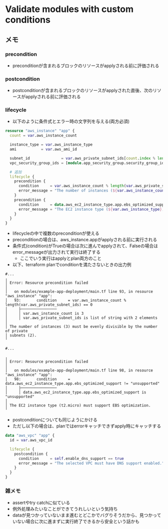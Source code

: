 # Validate modules with custom conditions


## メモ
### precondition
- preconditionが含まれるブロックのリソースがapplyされる前に評価される
### postcondition
- postconditionが含まれるブロックのリソースがapplyされた直後、次のリソースがapplyされる前に評価される
### lifecycle
- 以下のように条件式とエラー時の文字列を与える(両方必須)
```terraform
resource "aws_instance" "app" {
  count = var.aws_instance_count

  instance_type = var.aws_instance_type
  ami           = var.aws_ami_id

  subnet_id              = var.aws_private_subnet_ids[count.index % length(var.aws_private_subnet_ids)]
  vpc_security_group_ids = [module.app_security_group.security_group_id]

  # 追加
  lifecycle {
    precondition {
      condition     = var.aws_instance_count % length(var.aws_private_subnet_ids) == 0
      error_message = "The number of instances (${var.aws_instance_count}) must be evenly divisible by the number of private subnets (${length(var.aws_private_subnet_ids)})."
    }
    precondition {
      condition     = data.aws_ec2_instance_type.app.ebs_optimized_support != "unsupported"
      error_message = "The EC2 instance type (${var.aws_instance_type}) must support EBS optimization."
    }
  }
}
```
- lifecycleの中で複数のpreconditionが使える
- preconditionの場合は、aws_instance.appがapplyされる前に実行される
- 条件式(condition)がTrueの場合は次に進んでapplyされて、Falseの場合はerror_messageが出力されて実行は終了する
  - ここでいう実行はapplyとplan両方のこと
- 以下、terraform planでconditionを満たさないときの出力例
```
#...
╷
│ Error: Resource precondition failed
│
│   on modules/example-app-deployment/main.tf line 93, in resource "aws_instance" "app":
│   93:       condition     = var.aws_instance_count % length(var.aws_private_subnet_ids) == 0
│     ├────────────────
│     │ var.aws_instance_count is 3
│     │ var.aws_private_subnet_ids is list of string with 2 elements
│
│ The number of instances (3) must be evenly divisible by the number of private
│ subnets (2).
╵

#...

╷
│ Error: Resource precondition failed
│
│   on modules/example-app-deployment/main.tf line 98, in resource "aws_instance" "app":
│   98:       condition     = data.aws_ec2_instance_type.app.ebs_optimized_support != "unsupported"
│     ├────────────────
│     │ data.aws_ec2_instance_type.app.ebs_optimized_support is "unsupported"
│
│ The EC2 instance type (t2.micro) must support EBS optimization.
╵
```
- postconditionについても同じようにかける
- ただし以下の場合は、planではerrorキャッチできずapply時にキャッチする
```terraform
data "aws_vpc" "app" {
  id = var.aws_vpc_id

  lifecycle {
    postcondition {
      condition     = self.enable_dns_support == true
      error_message = "The selected VPC must have DNS support enabled."
    }
  }
}
```

### 雑メモ
- assertやtry catchに似ている
- 例外処理みたいなことができてうれしいという気持ち
- dataが見つかっていないまま進むとどこかでバグりそうだから、見つかっていない場合に次に進まずに実行終了できるから安全という話かも
